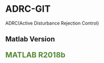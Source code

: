 # ADRC-GIT
ADRC(Active Disturbance Rejection Control)

## Matlab Version
<p style="font-size:23px;color:#568734;font-weight:bold;">
    MATLAB R2018b
</p>
